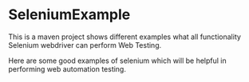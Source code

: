 # SeleniumExample
This is a maven project shows different examples what all functionality Selenium webdriver can perform Web Testing.

Here are some good examples of selenium which will be helpful in performing web automation testing.
